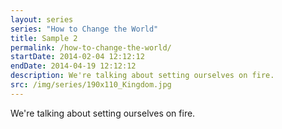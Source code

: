```yaml
---
layout: series
series: "How to Change the World"
title: Sample 2
permalink: /how-to-change-the-world/
startDate: 2014-02-04 12:12:12
endDate: 2014-04-19 12:12:12
description: We're talking about setting ourselves on fire.
src: /img/series/190x110_Kingdom.jpg
---
```


We're talking about setting ourselves on fire.